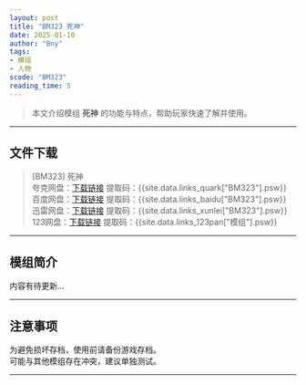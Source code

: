```yaml
---
layout: post
title: "BM323 死神"
date: 2025-01-10
author: "Bny"
tags: 
- 模组
- 人物
scode: "BM323"
reading_time: 5
---
```


> 本文介绍模组 **死神** 的功能与特点，帮助玩家快速了解并使用。

---

## 文件下载

> [BM323] 死神  
夸克网盘：[下载链接]({{site.data.links_quark["BM323"].url}}) 提取码：{{site.data.links_quark["BM323"].psw}}  
百度网盘：[下载链接]({{site.data.links_baidu["BM323"].url}}) 提取码：{{site.data.links_baidu["BM323"].psw}}  
迅雷网盘：[下载链接]({{site.data.links_xunlei["BM323"].url}}) 提取码：{{site.data.links_xunlei["BM323"].psw}}  
123网盘：[下载链接]({{site.data.links_123pan["模组"].url}}) 提取码：{{site.data.links_123pan["模组"].psw}}  

---

## 模组简介

>  
内容有待更新...  

---

## 注意事项

>  
为避免损坏存档，使用前请备份游戏存档。  
可能与其他模组存在冲突，建议单独测试。  

---

